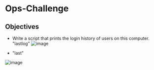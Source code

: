 # Ops-Challenge

## Objectives
* Write a script that prints the login history of users on this computer.
"lastlog"
 ![image](https://user-images.githubusercontent.com/16893161/181377881-bcd88065-985f-4f3b-a49a-3fab41d937b4.png)

*  "last"


![image](https://user-images.githubusercontent.com/16893161/181378884-4d315241-de4b-43a3-be02-6ff4ae541d14.png)
